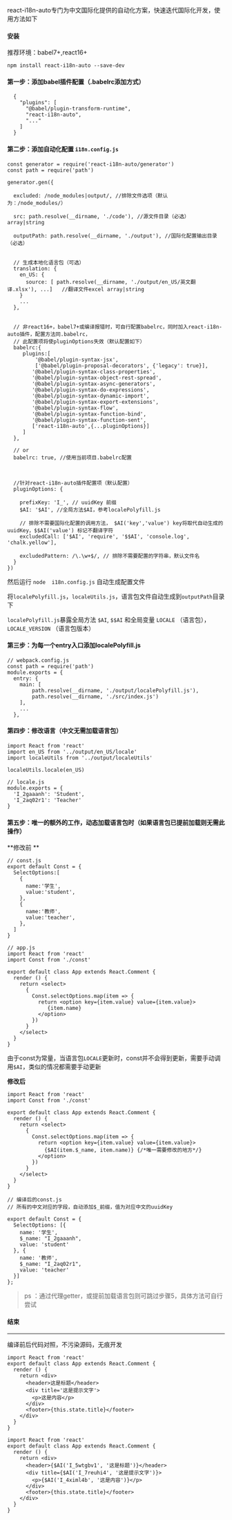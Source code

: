 
react-i18n-auto专门为中文国际化提供的自动化方案，快速迭代国际化开发，使用方法如下


#### 安装

推荐环境：babel7+,react16+

`npm install react-i18n-auto --save-dev`


#### 第一步：添加babel插件配置（.babelrc添加方式）
```
  {
    "plugins": [
      "@babel/plugin-transform-runtime",
      "react-i18n-auto",
      "..."
    ]
  }
```
#### 第二步：添加自动化配置 `i18n.config.js`

```
const generator = require('react-i18n-auto/generator')
const path = require('path')

generator.gen({

  excluded: /node_modules|output/, //排除文件选项（默认为：/node_modules/）

  src: path.resolve(__dirname, './code'), //源文件目录（必选）array|string

  outputPath: path.resolve(__dirname, './output'), //国际化配置输出目录（必选）
  

  // 生成本地化语言包（可选）
  translation: {
    en_US: {
      source: [ path.resolve(__dirname, './output/en_US/英文翻译.xlsx'), ...]   //翻译文件excel array|string
    }
    ...
  },


  // 非react16+，babel7+或编译报错时，可自行配置babelrc，同时加入react-i18n-auto插件，配置方法同.babelrc，
  // 此配置项将使pluginOptions失效（默认配置如下）
  babelrc:{
     plugins:[
         '@babel/plugin-syntax-jsx',
         ['@babel/plugin-proposal-decorators', {'legacy': true}],
        '@babel/plugin-syntax-class-properties',
        '@babel/plugin-syntax-object-rest-spread',
        '@babel/plugin-syntax-async-generators',
        '@babel/plugin-syntax-do-expressions',
        '@babel/plugin-syntax-dynamic-import',
        '@babel/plugin-syntax-export-extensions',
        '@babel/plugin-syntax-flow',
        '@babel/plugin-syntax-function-bind',
        '@babel/plugin-syntax-function-sent',
        ['react-i18n-auto',{...pluginOptions}]
     ]
  },
  
  // or
  babelrc: true, //使用当前项目.babelrc配置
  
  
  
  //针对react-i18n-auto插件配置项（默认配置）
  pluginOptions: {
  
    prefixKey: 'I_', // uuidKey 前缀
    $AI: '$AI', //全局方法$AI，参考localePolyfill.js

    // 排除不需要国际化配置的调用方法， $AI('key','value') key将取代自动生成的uuidKey，$$AI('value') 标记不翻译字符
    excludedCall: ['$AI', 'require', '$$AI', 'console.log', 'chalk.yellow'],

    excludedPattern: /\.\w+$/, // 排除不需要配置的字符串，默认文件名
  }
})

```
然后运行 `node  i18n.config.js` 自动生成配置文件

将`localePolyfill.js`，`localeUtils.js`，语言包文件自动生成到`outputPath`目录下

`localePolyfill.js`暴露全局方法 `$AI`, `$$AI`  和全局变量 `LOCALE` （语言包），`LOCALE_VERSION` （语言包版本）



#### 第三步：为每一个entry入口添加localePolyfill.js

```
// webpack.config.js
const path = require('path')
module.exports = {
  entry: {
    main: [
        path.resolve(__dirname, './output/localePolyfill.js'),
        path.resolve(__dirname, './src/index.js')
    ],
    ...
  },
```
#### 第四步：修改语言（中文无需加载语言包）

```
import React from 'react'
import en_US from '../output/en_US/locale'
import localeUtils from '../output/localeUtils'

localeUtils.locale(en_US)
```
```
// locale.js
module.exports = {
  'I_2gaaanh': 'Student',
  'I_2aq02r1': 'Teacher'
}
```

#### 第五步：唯一的额外的工作，动态加载语言包时（如果语言包已提前加载则无需此操作）
**修改前 **
```
// const.js
export default Const = {
  SelectOptions:[
    {
      name:'学生',
      value:'student',
    },
    {
      name:'教师',
      value:'teacher',
    },
  ]
}
```

```
// app.js
import React from 'react'
import Const from './const'

export default class App extends React.Comment {
  render () {
    return <select>
      {
        Const.selectOptions.map(item => {
          return <option key={item.value} value={item.value}>
             {item.name}
          </option>
        })
      }
    </select>
  }
}
```
由于const为常量，当语言包`LOCALE`更新时，const并不会得到更新，需要手动调用`$AI`，类似的情况都需要手动更新

**修改后**
```
import React from 'react'
import Const from './const'

export default class App extends React.Comment {
  render () {
    return <select>
      {
        Const.selectOptions.map(item => {
          return <option key={item.value} value={item.value}>
            {$AI(item.$_name, item.name)} {/*唯一需要修改的地方*/}
          </option>
        })
      }
    </select>
  }
}

```


```
// 编译后的const.js
// 所有的中文对应的字段，自动添加$_前缀，值为对应中文的uuidKey

export default Const = {
  SelectOptions: [{
    name: '学生',
    $_name: "I_2gaaanh",
    value: 'student'
  }, {
    name: '教师',
    $_name: "I_2aq02r1",
    value: 'teacher'
  }]
};

```
> ps ：通过代理getter，或提前加载语言包则可跳过步骤5，具体方法可自行尝试

#### 结束

* * *

编译前后代码对照，不污染源码，无痕开发

```
import React from 'react'
export default class App extends React.Comment {
  render () {
    return <div>
      <header>这是标题</header>
      <div title='这是提示文字'>
        <p>这是内容</p>
      </div>
      <footer>{this.state.title}</footer>
    </div>
  }
}
```
```
import React from 'react'
export default class App extends React.Comment {
  render () {
    return <div>
      <header>{$AI('I_5wtgbv1', '这是标题')}</header>
      <div title={$AI('I_7reuhi4', '这是提示文字')}>
        <p>{$AI('I_4ximl4b', '这是内容')}</p>
      </div>
      <footer>{this.state.title}</footer>
    </div>
  }
}
```




















